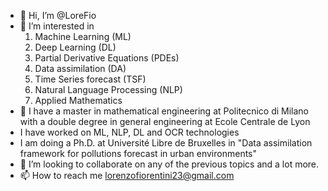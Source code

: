 - 👋 Hi, I’m @LoreFio
- 👀 I’m interested in
  1) Machine Learning (ML)
  2) Deep Learning (DL)
  3) Partial Derivative Equations (PDEs)
  4) Data assimilation (DA)
  5) Time Series forecast (TSF)
  6) Natural Language Processing (NLP)
  7) Applied Mathematics 
- 🌱 I have a master in mathematical engineering at Politecnico di Milano with a double degree in general engineering at Ecole Centrale de Lyon
- I have worked on ML, NLP, DL and OCR technologies
- I am doing a Ph.D. at Université Libre de Bruxelles in "Data assimilation framework for pollutions forecast in urban
environments"
- 💞️ I’m looking to collaborate on any of the previous topics and a lot more.
- 📫 How to reach me lorenzofiorentini23@gmail.com

<!---
LoreFio/LoreFio is a ✨ special ✨ repository because its `README.md` (this file) appears on your GitHub profile.
You can click the Preview link to take a look at your changes.
--->
